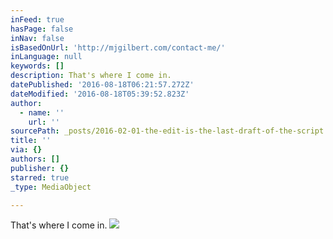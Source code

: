 ```yaml
---
inFeed: true
hasPage: false
inNav: false
isBasedOnUrl: 'http://mjgilbert.com/contact-me/'
inLanguage: null
keywords: []
description: That's where I come in.
datePublished: '2016-08-18T06:21:57.272Z'
dateModified: '2016-08-18T05:39:52.823Z'
author:
  - name: ''
    url: ''
sourcePath: _posts/2016-02-01-the-edit-is-the-last-draft-of-the-script.md
title: ''
via: {}
authors: []
publisher: {}
starred: true
_type: MediaObject

---
```

That's where I come in.
![](https://s3-us-west-2.amazonaws.com/the-grid-img/p/4e5bee26c2cc894f5b2e5c3cead6cd47fe2a05ec.jpg)